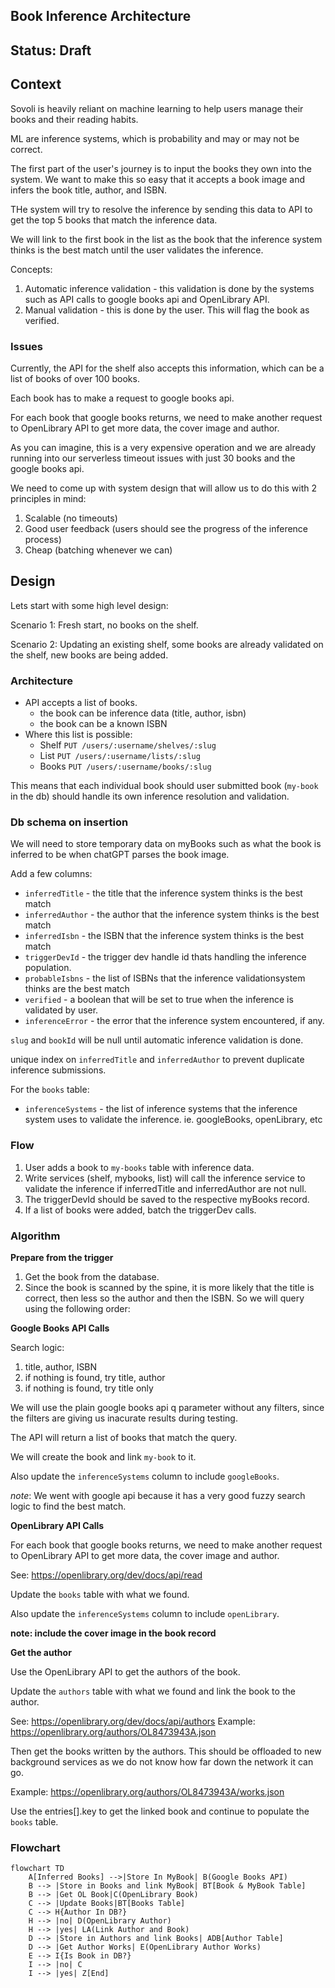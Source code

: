 ## Book Inference Architecture

## Status: Draft

## Context

Sovoli is heavily reliant on machine learning to help users manage their books and their reading habits.

ML are inference systems, which is probability and may or may not be correct.

The first part of the user's journey is to input the books they own into the system. We want to make this so easy that it accepts a book image and infers the book title, author, and ISBN.

THe system will try to resolve the inference by sending this data to API to get the top 5 books that match the inference data.

We will link to the first book in the list as the book that the inference system thinks is the best match until the user validates the inference.

Concepts:

1. Automatic inference validation - this validation is done by the systems such as API calls to google books api and OpenLibrary API.
2. Manual validation - this is done by the user. This will flag the book as verified.

### Issues

Currently, the API for the shelf also accepts this information, which can be a list of books of over 100 books.

Each book has to make a request to google books api.

For each book that google books returns, we need to make another request to OpenLibrary API to get more data, the cover image and author.

As you can imagine, this is a very expensive operation and we are already running into our serverless timeout issues with just 30 books and the google books api.

We need to come up with system design that will allow us to do this with 2 principles in mind:

1. Scalable (no timeouts)
2. Good user feedback (users should see the progress of the inference process)
3. Cheap (batching whenever we can)

## Design

Lets start with some high level design:

Scenario 1: Fresh start, no books on the shelf.

Scenario 2: Updating an existing shelf, some books are already validated on the shelf, new books are being added.


### Architecture

* API accepts a list of books.
  * the book can be inference data (title, author, isbn)
  * the book can be a known ISBN 
* Where this list is possible:
  * Shelf `PUT /users/:username/shelves/:slug`
  * List `PUT /users/:username/lists/:slug`
  * Books `PUT /users/:username/books/:slug`

This means that each individual book should user submitted book (`my-book` in the db) should handle its own inference resolution and validation.


### Db schema on insertion

We will need to store temporary data on myBooks such as what the book is inferred to be when chatGPT parses the book image.

Add a few columns:

* `inferredTitle` - the title that the inference system thinks is the best match
* `inferredAuthor` - the author that the inference system thinks is the best match
* `inferredIsbn` - the ISBN that the inference system thinks is the best match
* `triggerDevId` - the trigger dev handle id thats handling the inference population.
* `probableIsbns` - the list of ISBNs that the inference validationsystem thinks are the best match
* `verified` - a boolean that will be set to true when the inference is validated by user.
* `inferenceError` - the error that the inference system encountered, if any.

`slug` and `bookId` will be null until automatic inference validation is done.

unique index on `inferredTitle` and `inferredAuthor` to prevent duplicate inference submissions.


For the `books` table:

* `inferenceSystems` - the list of inference systems that the inference system uses to validate the inference. ie. googleBooks, openLibrary, etc

### Flow

1. User adds a book to `my-books` table with inference data.
2. Write services (shelf, mybooks, list) will call the inference service to validate the inference if inferredTitle and inferredAuthor are not null.
3. The triggerDevId should be saved to the respective myBooks record.
4. If a list of books were added, batch the triggerDev calls.


### Algorithm

**Prepare from the trigger** 

1. Get the book from the database.
2. Since the book is scanned by the spine, it is more likely that the title is correct, then less so the author and then the ISBN. So we will query using the following order:

**Google Books API Calls**

Search logic:

1. title, author, ISBN
2. if nothing is found, try title, author
3. if nothing is found, try title only

We will use the plain google books api q parameter without any filters, since the filters are giving us inacurate results during testing.

The API will return a list of books that match the query.

We will create the book and link `my-book` to it.

Also update the `inferenceSystems` column to include `googleBooks`.

*note*: We went with google api because it has a very good fuzzy search logic to find the best match.

**OpenLibrary API Calls**

For each book that google books returns, we need to make another request to OpenLibrary API to get more data, the cover image and author.

See: https://openlibrary.org/dev/docs/api/read

Update the `books` table with what we found.

Also update the `inferenceSystems` column to include `openLibrary`.

**note: include the cover image in the book record**

**Get the author**

Use the OpenLibrary API to get the authors of the book.

Update the `authors` table with what we found and link the book to the author.

See: https://openlibrary.org/dev/docs/api/authors
Example: https://openlibrary.org/authors/OL8473943A.json

Then get the books written by the authors. This should be offloaded to new background services as we do not know how far down the network it can go.

Example: https://openlibrary.org/authors/OL8473943A/works.json

Use the entries[].key to get the linked book and continue to populate the `books` table.

### Flowchart

```mermaid
flowchart TD
    A[Inferred Books] -->|Store In MyBook| B(Google Books API)
    B --> |Store in Books and link MyBook| BT[Book & MyBook Table]
    B --> |Get OL Book|C(OpenLibrary Book)
    C --> |Update Books|BT[Books Table]
    C --> H{Author In DB?}
    H --> |no| D(OpenLibrary Author)
    H --> |yes| LA(Link Author and Book)
    D --> |Store in Authors and link Books| ADB[Author Table]
    D --> |Get Author Works| E(OpenLibrary Author Works)
    E --> I{Is Book in DB?}
    I --> |no| C
    I --> |yes| Z[End]

```